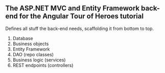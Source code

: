 ## The ASP.NET MVC and Entity Framework back-end for the Angular Tour of Heroes tutorial

Defines all stuff the back-end needs, scaffolding it from bottom to top.

1. Database
2. Business objects
3. Entity Framework
4. DAO (repo classes)
5. Business logic (services)
6. REST endpoints (controllers)
